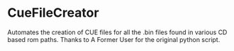 # CueFileCreator
Automates the creation of CUE files for all the .bin files found in various CD based rom paths.  Thanks to A Former User for the original python script.
